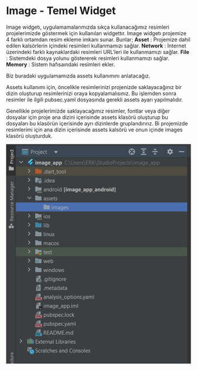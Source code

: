# Image - Temel Widget

Image widgetı, uygulamamalarımızda sıkça kullanacağımız resimleri projelerimizde göstermek için kullanılan widgettır. 
Image widgetı projemize 4 farklı ortamdan resim ekleme imkanı sunar.
Bunlar;
  **Asset** : Projemize dahil edilen kalsörlerin içindeki resimleri kullanmamızı sağlar.
  **Network** : İnternet üzerindeki farklı kaynaklardaki resimleri URL'leri ile kullanmamızı sağlar.
  **File** : Sistemdeki dosya yolunu göstererek resimleri kullanmamızı sağlar. 
  **Memory** : Sistem hafısaındaki resimleri ekler.

Biz buradaki uygulamamızda assets kullanımını anlatacağız.

Assets kullanımı için, öncelikle resimlerinizi projenizde saklayacağınız bir dizin oluşturup resimlerinizi oraya kopyalamalısınız. Bu işlemden sonra resimler ile ilgili pubsec.yaml dosyasında gerekli assets ayarı yapılmalıdır.

Genellikle projelerimizde saklayacağımız resimler, fontlar veya diğer dosyalar için proje ana dizini içerisinde assets klasörü oluşturup bu dosyaları bu klasörün içerisinde ayrı dizinlerde gruplandırırız.
Bi projemizde resimlerimi için ana dizin içerisinde assets kalsörü ve onun içinde images klasörü oluşturduk.

![Screenshot](images/image_app1.PNG)
